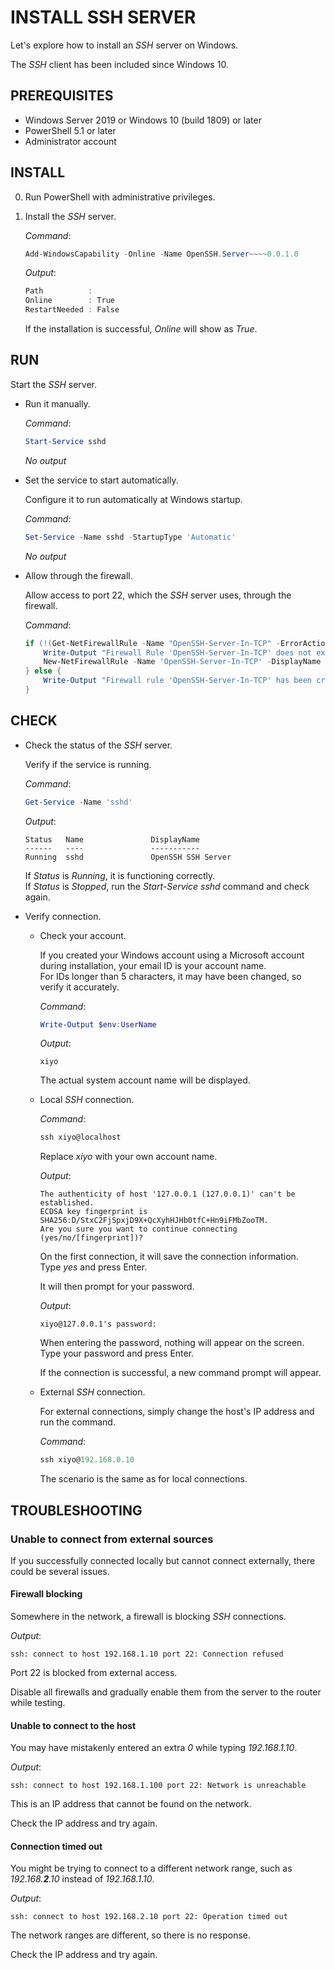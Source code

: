 # INSTALL SSH SERVER

Let's explore how to install an *SSH* server on Windows.

The *SSH* client has been included since Windows 10.

## PREREQUISITES

- Windows Server 2019 or Windows 10 (build 1809) or later
- PowerShell 5.1 or later
- Administrator account

## INSTALL

0. Run PowerShell with administrative privileges.
1. Install the *SSH* server.

   *Command*:

   ```powershell
   Add-WindowsCapability -Online -Name OpenSSH.Server~~~~0.0.1.0
   ```

   *Output*:

   ```powershell
   Path          :
   Online        : True
   RestartNeeded : False
   ```

   If the installation is successful, *Online* will show as *True*.

## RUN

Start the *SSH* server.

- Run it manually.

  *Command*:

  ```powershell
  Start-Service sshd
  ```

  *No output*

- Set the service to start automatically.

  Configure it to run automatically at Windows startup.

  *Command*:

  ```powershell
  Set-Service -Name sshd -StartupType 'Automatic'
  ```

  *No output*

- Allow through the firewall.

  Allow access to port 22, which the *SSH* server uses, through the firewall.

  *Command*:

  ```powershell
  if (!(Get-NetFirewallRule -Name "OpenSSH-Server-In-TCP" -ErrorAction SilentlyContinue | Select-Object Name, Enabled)) {
      Write-Output "Firewall Rule 'OpenSSH-Server-In-TCP' does not exist, creating it..."
      New-NetFirewallRule -Name 'OpenSSH-Server-In-TCP' -DisplayName 'OpenSSH Server (sshd)' -Enabled True -Direction Inbound -Protocol TCP -Action Allow -LocalPort 22
  } else {
      Write-Output "Firewall rule 'OpenSSH-Server-In-TCP' has been created and exists."
  }
  ```

## CHECK

- Check the status of the *SSH* server.

  Verify if the service is running.

  *Command*:

  ```powershell
  Get-Service -Name 'sshd'
  ```

  *Output*:

  ```text
  Status   Name               DisplayName
  ------   ----               -----------
  Running  sshd               OpenSSH SSH Server
  ```

  If *Status* is *Running*, it is functioning correctly. \
  If *Status* is *Stopped*, run the *Start-Service sshd* command and check again.

- Verify connection.

  - Check your account.

    If you created your Windows account using a Microsoft account during installation, your email ID is your account name. \
    For IDs longer than 5 characters, it may have been changed, so verify it accurately.

    *Command*:

    ```powershell
    Write-Output $env:UserName
    ```

    *Output*:

    ```text
    xiyo
    ```

    The actual system account name will be displayed.

  - Local *SSH* connection.

    *Command*:

    ```powershell
    ssh xiyo@localhost
    ```

    Replace *xiyo* with your own account name.

    *Output*:

    ```text
    The authenticity of host '127.0.0.1 (127.0.0.1)' can't be established.
    ECDSA key fingerprint is SHA256:D/StxC2FjSpxjD9X+QcXyhHJHb0tfC+Hn9iFMbZooTM.
    Are you sure you want to continue connecting (yes/no/[fingerprint])?
    ```

    On the first connection, it will save the connection information. \
    Type *yes* and press Enter.

    It will then prompt for your password.

    *Output*:

    ```text
    xiyo@127.0.0.1's password:
    ```

    When entering the password, nothing will appear on the screen. \
    Type your password and press Enter.

    If the connection is successful, a new command prompt will appear.

  - External *SSH* connection.

    For external connections, simply change the host's IP address and run the command.

    *Command*:

    ```powershell
    ssh xiyo@192.168.0.10
    ```

    The scenario is the same as for local connections.

## TROUBLESHOOTING

### Unable to connect from external sources

If you successfully connected locally but cannot connect externally, there could be several issues.

#### Firewall blocking

Somewhere in the network, a firewall is blocking *SSH* connections.

*Output*:

```text
ssh: connect to host 192.168.1.10 port 22: Connection refused
```

Port 22 is blocked from external access.

Disable all firewalls and gradually enable them from the server to the router while testing.

#### Unable to connect to the host

You may have mistakenly entered an extra *0* while typing *192.168.1.10*.

*Output*:

```text
ssh: connect to host 192.168.1.100 port 22: Network is unreachable
```

This is an IP address that cannot be found on the network.

Check the IP address and try again.

#### Connection timed out

You might be trying to connect to a different network range, such as *192.168.**2**.10* instead of *192.168.1.10*.

*Output*:

```text
ssh: connect to host 192.168.2.10 port 22: Operation timed out
```

The network ranges are different, so there is no response.

Check the IP address and try again.

